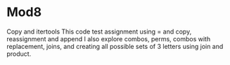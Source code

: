 # Mod8
Copy and itertools
This code test assignment using = and copy, reassignment and append
I also explore combos, perms, combos with replacement, joins, and creating all possible sets of 3 letters using join and product.

